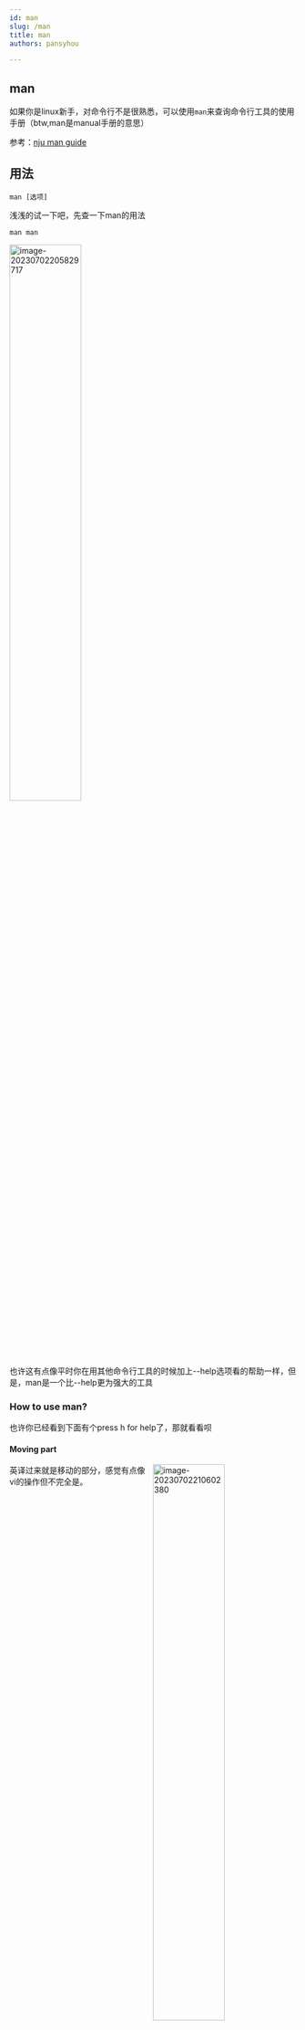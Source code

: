 ```yaml
---
id: man
slug: /man
title: man
authors: pansyhou

---
```


## man

如果你是linux新手，对命令行不是很熟悉，可以使用`man`来查询命令行工具的使用手册（btw,man是manual手册的意思）

参考：[nju man guide](https://nju-projectn.github.io/ics-pa-gitbook/ics2021/man.html)



## 用法

```
man [选项]
```

浅浅的试一下吧，先查一下man的用法

```
man man
```

<img src="https://pic.imgdb.cn/item/64a1747b1ddac507cc3a336e" alt="image-20230702205829717" width="50%"/>



也许这有点像平时你在用其他命令行工具的时候加上--help选项看的帮助一样，但是，man是一个比--help更为强大的工具



### How to use man?

也许你已经看到下面有个press h for help了，那就看看呗

#### Moving part



<img src="https://pic.imgdb.cn/item/64a1763a1ddac507cc3e917e" align="right" alt="image-20230702210602380" width="50%"/>

英译过来就是移动的部分，感觉有点像vi的操作但不完全是。

